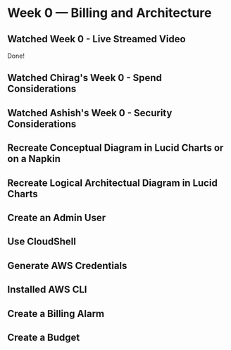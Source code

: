 # Week 0 — Billing and Architecture
## Watched Week 0 - Live Streamed Video
Done!

## Watched Chirag's Week 0 - Spend Considerations	

## Watched Ashish's Week 0 - Security Considerations	

## Recreate Conceptual Diagram in Lucid Charts or on a Napkin	

## Recreate Logical Architectual Diagram in Lucid Charts	

## Create an Admin User	

## Use CloudShell	

## Generate AWS Credentials	

## Installed AWS CLI	

## Create a Billing Alarm	

## Create a Budget	

